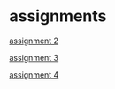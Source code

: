 # assignments

[assignment 2](https://github.com/helenehulsebosch/assignments/blob/master/assignment2notebook.ipynb)

[assignment 3](https://github.com/helenehulsebosch/assignments/blob/master/assignment3.ipynb) 

[assignment 4](https://github.com/helenehulsebosch/assignments/blob/master/assignment4_af.ipynb) 
